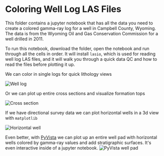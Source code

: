 # Coloring Well Log LAS Files
This folder contains a jupyter notebook that has all the data you need to create a colored gamma-ray log for a well in Campbell County, Wyoming. The data is from the Wyoming Oil and Gas Conservation Commission for a well drilled in 2011. 

To run this notebook, download the folder, open the notebook and run through all the cells in order. It will install `lasio`, which is used for reading well log LAS files, and it will walk you through a quick data QC and how to read the files before plotting it up.

We can color in single logs for quick lithology views

![Well log](https://github.com/jessepisel/5minutesofpython/blob/master/Well%20log%20plots/davis_log.JPG?raw=true "Example well log")

Or we can plot up entire cross sections and visualize formation tops

![Cross section](https://github.com/jessepisel/5minutesofpython/blob/master/Well%20log%20plots/cross_section.JPG?raw=true "Example Cross section")

If we have directional survey data we can plot horizontal wells in a 3d view with `matplotlib`

![Horizontal well](https://github.com/jessepisel/5minutesofpython/blob/master/Well%20log%20plots/horizontalwell.JPG?raw=true "Horizontal well plot")

Even better, with [PyVista](https://docs.pyvista.org/) we can plot up an entire well pad with horizontal wells colored by gamma-ray values and add stratigraphic surfaces.
It's even interactive inside of a jupyter notebook.
![PyVista well pad](https://github.com/jessepisel/5minutesofpython/blob/master/Well%20log%20plots/PyVista.gif?raw=true "PyVista well pad")